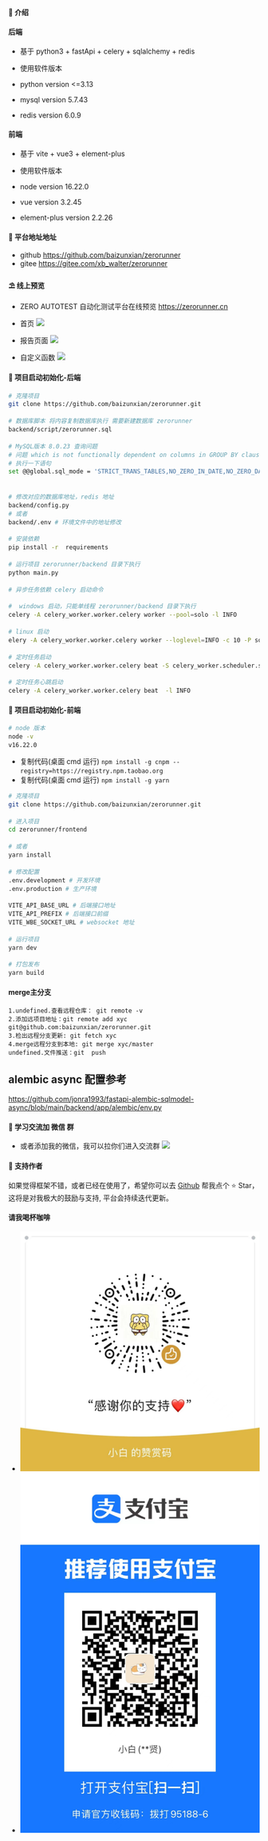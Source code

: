 #### 🌈 介绍

#### 后端
- 基于 python3 + fastApi + celery + sqlalchemy + redis

- 使用软件版本
- python version <=3.13
- mysql version 5.7.43
- redis version 6.0.9

#### 前端

- 基于 vite + vue3 + element-plus

- 使用软件版本
- node version 16.22.0
- vue  version 3.2.45
- element-plus  version 2.2.26


#### 💒 平台地址地址
- github 
https://github.com/baizunxian/zerorunner
- gitee
https://gitee.com/xb_walter/zerorunner

#### ⛱️ 线上预览

- ZERO AUTOTEST
  自动化测试平台在线预览 <a href="https://zerorunner.cn" target="_blank">https://zerorunner.cn</a>

- 首页
  ![](static/img/index.png)
- 报告页面
  ![](static/img/report.png)
- 自定义函数
  ![](static/img/func.png)

#### 🚧 项目启动初始化-后端

```bash
# 克隆项目
git clone https://github.com/baizunxian/zerorunner.git

# 数据库脚本 将内容复制数据库执行 需要新建数据库 zerorunner
backend/script/zerorunner.sql  

# MySQL版本 8.0.23 查询问题
# 问题 which is not functionally dependent on columns in GROUP BY clause; this is incompatible with sql_mode=only_full_group_by
# 执行一下语句
set @@global.sql_mode = 'STRICT_TRANS_TABLES,NO_ZERO_IN_DATE,NO_ZERO_DATE,ERROR_FOR_DIVISION_BY_ZERO,NO_ENGINE_SUBSTITUTION';


# 修改对应的数据库地址，redis 地址
backend/config.py
# 或者
backend/.env # 环境文件中的地址修改

# 安装依赖
pip install -r  requirements

# 运行项目 zerorunner/backend 目录下执行
python main.py

# 异步任务依赖 celery 启动命令

#  windows 启动，只能单线程 zerorunner/backend 目录下执行
celery -A celery_worker.worker.celery worker --pool=solo -l INFO 

# linux 启动
elery -A celery_worker.worker.celery worker --loglevel=INFO -c 10 -P solo -n zerorunner-celery-worker

# 定时任务启动
celery -A celery_worker.worker.celery beat -S celery_worker.scheduler.schedulers:DatabaseScheduler -l INFO

# 定时任务心跳启动
celery -A celery_worker.worker.celery beat  -l INFO 

```

#### 🚧 项目启动初始化-前端

```bash
# node 版本
node -v 
v16.22.0
```

- 复制代码(桌面 cmd 运行) `npm install -g cnpm --registry=https://registry.npm.taobao.org`
- 复制代码(桌面 cmd 运行) `npm install -g yarn`

```bash
# 克隆项目
git clone https://github.com/baizunxian/zerorunner.git

# 进入项目
cd zerorunner/frontend

# 或者
yarn install

# 修改配置
.env.development # 开发环境
.env.production # 生产环境

VITE_API_BASE_URL # 后端接口地址
VITE_API_PREFIX # 后端接口前缀
VITE_WBE_SOCKET_URL # websocket 地址

# 运行项目
yarn dev

# 打包发布
yarn build

```

#### merge主分支
```
1.undefined.查看远程仓库： git remote -v 
2.添加远项目地址：git remote add xyc git@github.com:baizunxian/zerorunner.git
3.检出远程分支更新: git fetch xyc  
4.merge远程分支到本地: git merge xyc/master
undefined.文件推送：git  push
```

## alembic async 配置参考
https://github.com/jonra1993/fastapi-alembic-sqlmodel-async/blob/main/backend/app/alembic/env.py

#### 💯 学习交流加 微信 群

- 或者添加我的微信，我可以拉你们进入交流群
  ![](static/img/weixin.png)

#### 💌 支持作者

如果觉得框架不错，或者已经在使用了，希望你可以去 <a target="_blank" href="https://github.com/baizunxian/zerorunner">
Github</a> 帮我点个 ⭐ Star，这将是对我极大的鼓励与支持, 平台会持续迭代更新。

#### 请我喝杯咖啡
- ![](static/img/weixinzhanshang.jpg) 
- ![](static/img/zhifubaozhanshang.jpg)
